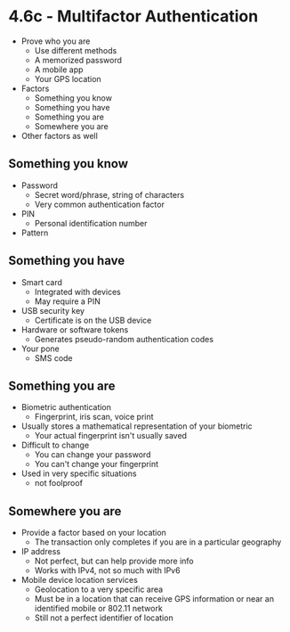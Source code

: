 # 4.6c - Multifactor Authentication
- Prove who you are
	- Use different methods
	- A memorized password
	- A mobile app
	- Your GPS location
- Factors
	- Something you know
	- Something you have
	- Something you are
	- Somewhere you are
- Other factors as well
## Something you know
- Password
	- Secret word/phrase, string of characters
	- Very common authentication factor
- PIN
	- Personal identification number
- Pattern
## Something you have
- Smart card
	- Integrated with devices
	- May require a PIN
- USB security key
	- Certificate is on the USB device
- Hardware or software tokens
	- Generates pseudo-random authentication codes
- Your pone
	- SMS code
## Something you are
- Biometric authentication
	- Fingerprint, iris scan, voice print
- Usually stores a mathematical representation of your biometric
	- Your actual fingerprint isn't usually saved
- Difficult to change
	- You can change your password
	- You can't change your fingerprint
- Used in very specific situations
	- not foolproof
## Somewhere you are
- Provide a factor based on your location
	- The transaction only completes if you are in a particular geography
- IP address
	- Not perfect, but can help provide more info
	- Works with IPv4, not so much with IPv6
- Mobile device location services
	- Geolocation to a very specific area
	- Must be in a location that can receive GPS information or near an identified mobile or 802.11 network
	- Still not a perfect identifier of location
